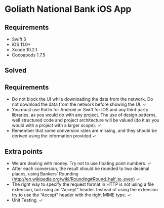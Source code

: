 # Goliath National Bank iOS App

## Requirements
- Swift 5
- iOS 11.0+
- Xcode 10.2.1
- Cocoapods 1.7.5


## Solved 

## Requirements
- Do not block the UI while downloading the data from the network. Do not download the data from the network before showing the UI. ✓
- You must use Kotlin for Android or Swift for iOS and any third party libraries, as you would do with any project.
The use of design patterns, well structured code and project architecture will be valued (do it as you would with a project with a larger scope). ✓
- Remember that some conversion rates are missing, and they should be derived using the information provided.✓

## Extra points
- We are dealing with money. Try not to use floating point numbers. ✓
- After each conversion, the result should be rounded to two decimal places, using Bankers’ Rounding (http://en.wikipedia.org/wiki/Rounding#Round_half_to_even) ✓
- The right way to specify the request format in HTTP is not using a file extension, but using an “Accept” header. Instead of using the extension try to use the “Accept” header with the right MIME type. ✓
- Unit Testing. ✓

